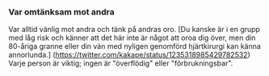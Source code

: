 ### Var omtänksam mot andra

Var alltid vänlig mot andra och tänk på andras oro. [Du kanske är i en grupp med låg risk och känner att det här inte är något att oroa dig över, men din 80-åriga granne eller din vän med nyligen genomförd hjärtkirurgi kan känna annorlunda.] (https://twitter.com/kakape/status/1235318985429782532) Varje person är viktig; ingen är "överflödig" eller "förbrukningsbar".
